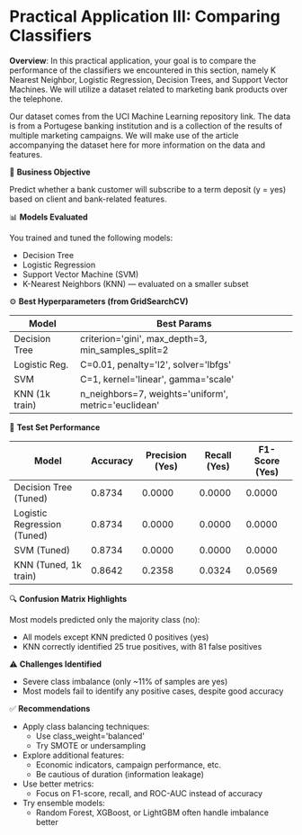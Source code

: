 # Practical Application III: Comparing Classifiers

**Overview**: In this practical application, your goal is to compare the performance of the classifiers we encountered in this section, namely K Nearest Neighbor, Logistic Regression, Decision Trees, and Support Vector Machines.  We will utilize a dataset related to marketing bank products over the telephone.  

Our dataset comes from the UCI Machine Learning repository link. The data is from a Portugese banking institution and is a collection of the results of multiple marketing campaigns. We will make use of the article accompanying the dataset here for more information on the data and features.

🎯 **Business Objective**

Predict whether a bank customer will subscribe to a term deposit (y = yes) based on client and bank-related features.

📊 **Models Evaluated**

You trained and tuned the following models:
- Decision Tree
- Logistic Regression
- Support Vector Machine (SVM)
- K-Nearest Neighbors (KNN) — evaluated on a smaller subset

⚙️ **Best Hyperparameters (from GridSearchCV)**

| Model             | Best Params                                      |
|-------------------|--------------------------------------------------|
| Decision Tree     | criterion='gini', max_depth=3, min_samples_split=2|
| Logistic Reg.     | C=0.01, penalty='l2', solver='lbfgs'             |
| SVM               | C=1, kernel='linear', gamma='scale'              |
| KNN (1k train)    | n_neighbors=7, weights='uniform', metric='euclidean'|

🧪 **Test Set Performance**

| Model                        | Accuracy | Precision (Yes) | Recall (Yes) | F1-Score (Yes) |
|------------------------------|----------|-----------------|--------------|----------------|
| Decision Tree (Tuned)        | 0.8734   | 0.0000          | 0.0000       | 0.0000         |
| Logistic Regression (Tuned)  | 0.8734   | 0.0000          | 0.0000       | 0.0000         |
| SVM (Tuned)                  | 0.8734   | 0.0000          | 0.0000       | 0.0000         |
| KNN (Tuned, 1k train)        | 0.8642   | 0.2358          | 0.0324       | 0.0569         |

🔍 **Confusion Matrix Highlights**

Most models predicted only the majority class (no):
- All models except KNN predicted 0 positives (yes)
- KNN correctly identified 25 true positives, with 81 false positives

⚠️ **Challenges Identified**

- Severe class imbalance (only ~11% of samples are yes)
- Most models fail to identify any positive cases, despite good accuracy

✅ **Recommendations**

- Apply class balancing techniques:
  - Use class_weight='balanced'
  - Try SMOTE or undersampling
- Explore additional features:
  - Economic indicators, campaign performance, etc.
  - Be cautious of duration (information leakage)
- Use better metrics:
  - Focus on F1-score, recall, and ROC-AUC instead of accuracy
- Try ensemble models:
  - Random Forest, XGBoost, or LightGBM often handle imbalance better
